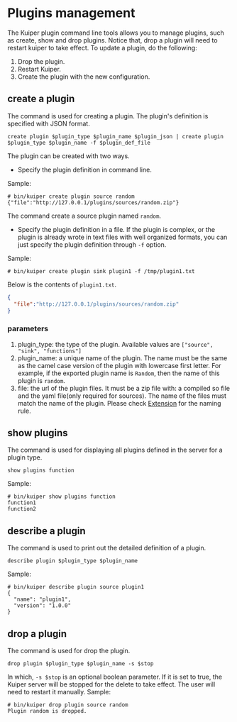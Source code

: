 # Plugins management

The Kuiper plugin command line tools allows you to manage plugins, such as create, show and drop plugins. Notice that, drop a plugin will need to restart kuiper to take effect. To update a plugin, do the following:
1. Drop the plugin.
2. Restart Kuiper.
3. Create the plugin with the new configuration.

## create a plugin

The command is used for creating a plugin.  The plugin's definition is specified with JSON format.

```shell
create plugin $plugin_type $plugin_name $plugin_json | create plugin $plugin_type $plugin_name -f $plugin_def_file
```

The plugin can be created with two ways. 

- Specify the plugin definition in command line.

Sample:

```shell
# bin/kuiper create plugin source random {"file":"http://127.0.0.1/plugins/sources/random.zip"}
```

The command create a source plugin named ``random``. 

- Specify the plugin definition in a file. If the plugin is complex, or the plugin is already wrote in text files with well organized formats, you can just specify the plugin definition through ``-f`` option.

Sample:

```shell
# bin/kuiper create plugin sink plugin1 -f /tmp/plugin1.txt
```

Below is the contents of ``plugin1.txt``.

```json
{
  "file":"http://127.0.0.1/plugins/sources/random.zip"
}
```
### parameters
1. plugin_type: the type of the plugin. Available values are `["source", "sink", "functions"]`
2. plugin_name: a unique name of the plugin. The name must be the same as the camel case version of the plugin with lowercase first letter. For example, if the exported plugin name is `Random`, then the name of this plugin is `random`.
3. file: the url of the plugin files. It must be a zip file with: a compiled so file and the yaml file(only required for sources). The name of the files must match the name of the plugin. Please check [Extension](../extension/overview.md) for the naming rule.

## show plugins

The command is used for displaying all plugins defined in the server for a plugin type.

```shell
show plugins function
```

Sample:

```shell
# bin/kuiper show plugins function
function1
function2
```

## describe a plugin
The command is used to print out the detailed definition of a plugin.

```shell
describe plugin $plugin_type $plugin_name
```

Sample: 

```shell
# bin/kuiper describe plugin source plugin1
{
  "name": "plugin1",
  "version": "1.0.0"
}
```

## drop a plugin

The command is used for drop the plugin.

```shell
drop plugin $plugin_type $plugin_name -s $stop 
```
In which, `-s $stop` is an optional boolean parameter. If it is set to true, the Kuiper server will be stopped for the delete to take effect. The user will need to restart it manually.
Sample:

```shell
# bin/kuiper drop plugin source random
Plugin random is dropped.
```